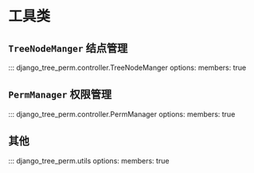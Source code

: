 # 工具类

## `TreeNodeManger` 结点管理

::: django_tree_perm.controller.TreeNodeManger
    options:
        members: true

## `PermManager` 权限管理

::: django_tree_perm.controller.PermManager
    options:
        members: true

## 其他
::: django_tree_perm.utils
    options:
        members: true
